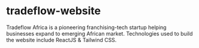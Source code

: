 # tradeflow-website
Tradeflow Africa is a pioneering franchising-tech startup helping businesses expand to emerging African market. Technologies used to build the website include ReactJS &amp; Tailwind CSS.
